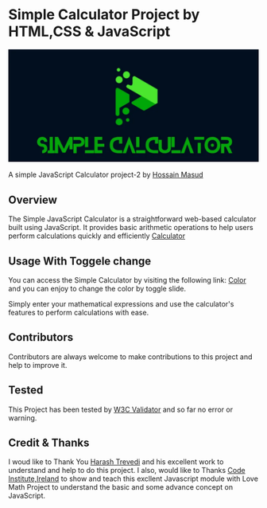 # Simple Calculator Project by HTML,CSS & JavaScript
[![Simple calculator](https://github.com/Hossain-Masud/Project-2/blob/main/assets/images/meta.jpg)](https://hossain-masud.github.io/Project-2/)

A simple JavaScript Calculator project-2 by [Hossain Masud](https://hossain-masud.github.io/Profile/)

## Overview

The Simple JavaScript Calculator is a straightforward web-based calculator built using JavaScript. It provides basic arithmetic operations to help users perform calculations quickly and efficiently
[Calculator](https://hossain-masud.github.io/Project-2/)


## Usage With Toggele change

You can access the Simple Calculator by visiting the following link: [Color](https://hossain-masud.github.io/Project-2/) and you can enjoy to change the color by toggle slide.

Simply enter your mathematical expressions and use the calculator's features to perform calculations with ease.

## Contributors

Contributors are always welcome to make contributions to this project and help to improve it. 

## Tested

This Project has been tested by [W3C Validator](https://validator.w3.org/nu/?doc=https%3A%2F%2Fhossain-masud.github.io%2FProject-2%2F) and so far no error or warning.

## Credit & Thanks

I woud like to Thank You [Harash Trevedi](https://harsh98trivedi.github.io/) and his excellent work to understand and help to do this project.
I also, would like to Thanks [Code Institute,Ireland](https://github.com/Code-Institute-Solutions/love-maths-2.0-sourcecode/tree/master) to show and teach this excllent Javascript module with Love Math Project to understand the basic and some advance concept on JavaScript.


